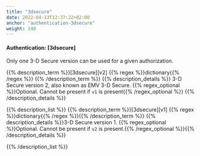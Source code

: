 ```yaml
---
title: "3dsecure"
date: 2022-04-13T12:37:22+02:00
anchor: "authentication-3dsecure"
weight: 140
---
```

#### Authentication: [3dsecure]

Only one 3-D Secure version can be used for a given authorization.

{{% description_term %}}[3dsecure][v2] {{% regex %}}dictionary{{% /regex %}}
{{% /description_term %}}
{{% description_details %}}
3-D Secure version 2, also known as EMV 3-D Secure.
{{% regex_optional %}}Optional. Cannot be present if `v1` is present{{% /regex_optional %}}
{{% /description_details %}}

{{% description_list %}}
{{% description_term %}}[3dsecure][v1] {{% regex %}}dictionary{{% /regex %}}{{% /description_term %}}
{{% description_details %}}3-D Secure version 1.
{{% regex_optional %}}Optional. Cannot be present if `v2` is present.{{% /regex_optional %}}{{% /description_details %}}

{{% /description_list %}}
